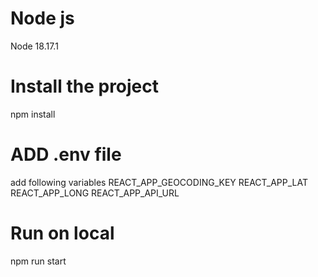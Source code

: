  # Node js 
 Node 18.17.1
 # Install the project
 npm install
 # ADD .env file
 add following variables 
 REACT_APP_GEOCODING_KEY 
 REACT_APP_LAT 
 REACT_APP_LONG 
 REACT_APP_API_URL 
 # Run on local
 npm run start
 

